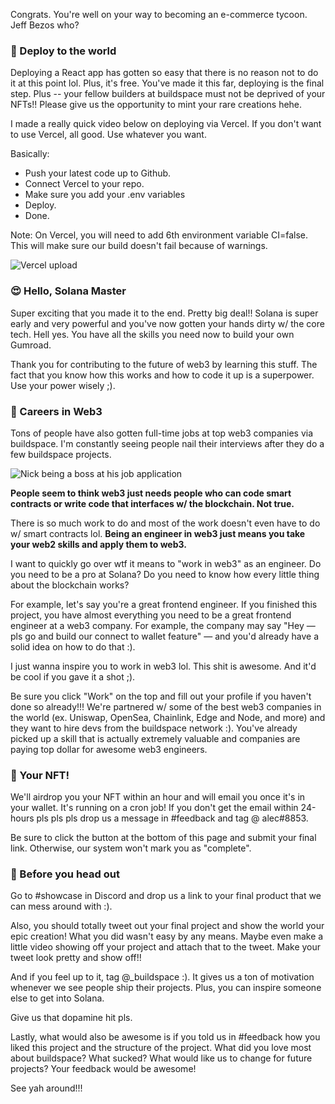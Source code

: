 Congrats. You're well on your way to becoming an e-commerce tycoon. Jeff Bezos who? 

### 🚀 Deploy to the world
Deploying a React app has gotten so easy that there is no reason not to do it at this point lol. Plus, it's free. You've made it this far, deploying is the final step. Plus -- your fellow builders at buildspace must not be deprived of your NFTs!! Please give us the opportunity to mint your rare creations hehe.

I made a really quick video below on deploying via Vercel. If you don't want to use Vercel, all good. Use whatever you want.

Basically:

- Push your latest code up to Github. 
- Connect Vercel to your repo.
- Make sure you add your .env variables
- Deploy.
- Done.

Note: On Vercel, you will need to add 6th environment variable CI=false. This will make sure our build doesn't fail because of warnings.

![Vercel upload](https://i.imgur.com/wn2Uhj4.png)


### 😍 Hello, Solana Master
Super exciting that you made it to the end. Pretty big deal!! Solana is super early and very powerful and you've now gotten your hands dirty w/ the core tech. Hell yes. You have all the skills you need now to build your own Gumroad.

Thank you for contributing to the future of web3 by learning this stuff. The fact that you know how this works and how to code it up is a superpower. Use your power wisely ;).

### 🥞 Careers in Web3
Tons of people have also gotten full-time jobs at top web3 companies via buildspace. I'm constantly seeing people nail their interviews after they do a few buildspace projects.

![Nick being a boss at his job application](https://i.imgur.com/CNzLdQc.png)

**People seem to think web3 just needs people who can code smart contracts or write code that interfaces w/ the blockchain. Not true.**

There is so much work to do and most of the work doesn't even have to do w/ smart contracts lol. **Being an engineer in web3 just means you take your web2 skills and apply them to web3.**

I want to quickly go over wtf it means to "work in web3" as an engineer. Do you need to be a pro at Solana? Do you need to know how every little thing about the blockchain works?

For example, let's say you're a great frontend engineer. If you finished this project, you have almost everything you need to be a great frontend engineer at a web3 company. For example, the company may say "Hey — pls go and build our connect to wallet feature" — and you'd already have a solid idea on how to do that :).

I just wanna inspire you to work in web3 lol. This shit is awesome. And it'd be cool if you gave it a shot ;).

Be sure you click "Work" on the top and fill out your profile if you haven't done so already!!! We're partnered w/ some of the best web3 companies in the world (ex. Uniswap, OpenSea, Chainlink, Edge and Node, and more) and they want to hire devs from the buildspace network :). You've already picked up a skill that is actually extremely valuable and companies are paying top dollar for awesome web3 engineers.

### 🤟 Your NFT!
We'll airdrop you your NFT within an hour and will email you once it's in your wallet. It's running on a cron job! If you don't get the email within 24-hours pls pls pls drop us a message in #feedback and tag @ alec#8853.

Be sure to click the button at the bottom of this page and submit your final link. Otherwise, our system won't mark you as "complete".

### 🌈 Before you head out
Go to #showcase in Discord and drop us a link to your final product that we can mess around with :).

Also, you should totally tweet out your final project and show the world your epic creation! What you did wasn't easy by any means. Maybe even make a little video showing off your project and attach that to the tweet. Make your tweet look pretty and show off!!

And if you feel up to it, tag @_buildspace :). It gives us a ton of motivation whenever we see people ship their projects. Plus, you can inspire someone else to get into Solana.

Give us that dopamine hit pls.

Lastly, what would also be awesome is if you told us in #feedback how you liked this project and the structure of the project. What did you love most about buildspace? What sucked? What would like us to change for future projects? Your feedback would be awesome!

See yah around!!!
